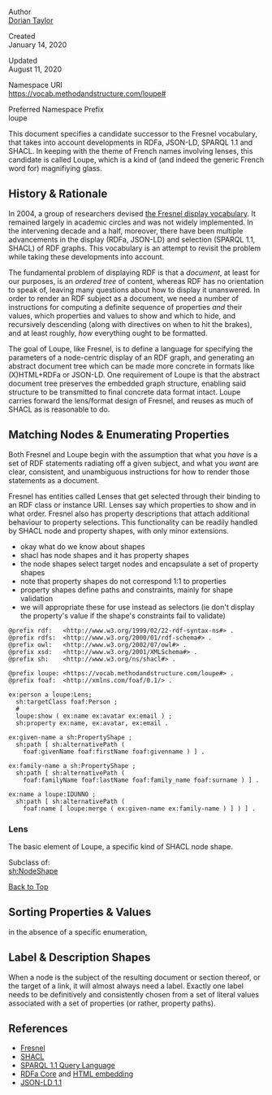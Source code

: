 <div about="#" typeof="owl:Ontology">

Author  
<a href="http://doriantaylor.com/person/dorian-taylor#me"
rel="external dct:creator"><span property="foaf:name">Dorian
Taylor</span></a>

Created  
January 14, 2020

Updated  
August 11, 2020

Namespace URI  
<https://vocab.methodandstructure.com/loupe#>

Preferred Namespace Prefix  
loupe

This document specifies a candidate successor to the Fresnel vocabulary,
that takes into account developments in RDFa, JSON-LD, SPARQL 1.1 and
SHACL. In keeping with the theme of French names involving lenses, this
candidate is called <span class="dfn">Loupe</span>, which is a kind of
(and indeed the generic French word for) magnifiying glass.

</div>

<div class="section">

## History & Rationale

In 2004, a group of researchers devised [the Fresnel display
vocabulary](https://www.w3.org/2005/04/fresnel-info/). It remained
largely in academic circles and was not widely implemented. In the
intervening decade and a half, moreover, there have been multiple
advancements in the display (RDFa, JSON-LD) and selection (SPARQL 1.1,
SHACL) of RDF graphs. This vocabulary is an attempt to revisit the
problem while taking these developments into account.

The fundamental problem of displaying RDF is that a *document*, at least
for our purposes, is an *ordered tree* of content, whereas RDF has no
orientation to speak of, leaving many questions about how to display it
unanswered. In order to render an RDF subject as a document, we need a
number of instructions for computing a definite sequence of properties
*and* their values, which properties and values to show and which to
hide, and recursively descending (along with directives on when to hit
the brakes), and at least roughly, *how* everything ought to be
formatted.

The goal of Loupe, like Fresnel, is to define a language for specifying
the parameters of a node-centric display of an RDF graph, and generating
an abstract document tree which can be made more concrete in formats
like (X)HTML+RDFa or JSON-LD. One requirement of Loupe is that the
abstract document tree preserves the embedded graph structure, enabling
said structure to be transmitted to final concrete data format intact.
Loupe carries forward the lens/format design of Fresnel, and reuses as
much of SHACL as is reasonable to do.

</div>

<div class="section">

## Matching Nodes & Enumerating Properties

Both Fresnel and Loupe begin with the assumption that what you *have* is
a set of RDF statements radiating off a given subject, and what you
*want* are clear, consistent, and unambiguous instructions for how to
render those statements as a document.

Fresnel has entities called <span class="dfn">Lenses</span> that get
selected through their binding to an RDF class or instance URI. Lenses
say which properties to show and in what order. Fresnel also has <span
class="dfn">property descriptions</span> that attach additional
behaviour to property selections. This functionality can be readily
handled by SHACL node and property shapes, with only minor extensions.

-   okay what do we know about shapes
-   shacl has node shapes and it has property shapes
-   the node shapes select target nodes and encapsulate a set of
    property shapes
-   note that property shapes do not correspond 1:1 to properties
-   property shapes define paths and constraints, mainly for shape
    validation
-   we will appropriate these for use instead as selectors (ie don't
    display the property's value if the shape's constraints fail to
    validate)

<!-- -->

    @prefix rdf:   <http://www.w3.org/1999/02/22-rdf-syntax-ns#> .
    @prefix rdfs:  <http://www.w3.org/2000/01/rdf-schema#> .
    @prefix owl:   <http://www.w3.org/2002/07/owl#> .
    @prefix xsd:   <http://www.w3.org/2001/XMLSchema#> .
    @prefix sh:    <http://www.w3.org/ns/shacl#> .

    @prefix loupe: <https://vocab.methodandstructure.com/loupe#> .
    @prefix foaf:  <http://xmlns.com/foaf/0.1/> .

    ex:person a loupe:Lens;
      sh:targetClass foaf:Person ;
      #
      loupe:show ( ex:name ex:avatar ex:email ) ;
      sh:property ex:name, ex:avatar, ex:email .

    ex:given-name a sh:PropertyShape ;
      sh:path [ sh:alternativePath (
        foaf:givenName foaf:firstName foaf:givenname ) ] .

    ex:family-name a sh:PropertyShape ;
      sh:path [ sh:alternativePath (
        foaf:familyName foaf:lastName foaf:family_name foaf:surname ) ] .

    ex:name a loupe:IDUNNO ;
      sh:path [ sh:alternativePath (
        foaf:name [ loupe:merge ( ex:given-name ex:family-name ) ] ) ] .

<div id="Lens" class="section" about="[loupe:Lens]" typeof="owl:Class">

### Lens

The basic element of Loupe, a specific kind of SHACL node shape.

Subclass of:  
<a href="https://www.w3.org/TR/shacl/#node-shapes" rel="rdfs:subClassOf"
resource="sh:NodeShape">sh:NodeShape</a>

<a href="https://vocab.methodandstructure.com/loupe#"
rel="rdfs:isDefinedBy">Back to Top</a>

</div>

</div>

<div class="section">

## Sorting Properties & Values

in the absence of a specific enumeration,

</div>

<div class="section">

## Label & Description Shapes

When a node is the subject of the resulting document or section thereof,
or the target of a link, it will almost always need a label. Exactly one
label needs to be definitively and consistently chosen from a set of
literal values associated with a set of properties (or rather, property
paths).

</div>

<div class="section">

## References

-   [Fresnel](https://www.w3.org/2005/04/fresnel-info/)
-   [SHACL](https://www.w3.org/TR/shacl/)
-   [SPARQL 1.1 Query Language](https://www.w3.org/TR/sparql11-query/)
-   [RDFa Core](https://www.w3.org/TR/rdfa-core/) and [HTML
    embedding](https://www.w3.org/TR/rdfa-in-html/)
-   [JSON-LD 1.1](https://www.w3.org/TR/json-ld/)

</div>
